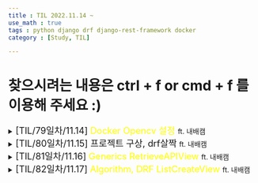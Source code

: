 ```yaml
---
title : TIL 2022.11.14 ~
use_math : true
tags : python django drf django-rest-framework docker
category : [Study, TIL]

---
```

찾으시려는 내용은 ctrl + f or cmd + f 를 이용해 주세요 :)
=====

<details>
<summary><span style = "font-size : 1.3em;">[TIL/79일차/11.14] <span style="color : yellow;">Docker Opencv 설정</span> </span>ft. 내배캠</summary>
<div markdown ="1">

## ImportError: libGL.so.1: cannot open shared object file: No such file or directory

ubuntu22.04.1에서 파이썬 3.10.8 이미지에 opencv를 설치하고 실행을 하는데 아래와 같은 에러가 났다.

`ImportError: libGL.so.1: cannot open shared object file: No such file or directory`

찾아보니 libgl1-mesa-glx라는 것이 설치가 안됐기 때문이고

해결 방법은

이미지 빌드하는 파일인 Dockerfile에 설치하는 구문을 추가해 주면 된다.

```shell
RUN apt-get update
RUN apt-get -y install libgl1-mesa-glx
```

## ubuntu 버전 확인
`$ lsb_release -a`

</div>
</details>



<details>
<summary><span style = "font-size : 1.3em;">[TIL/80일차/11.15] <span style="">프로젝트 구상, drf살짝</span> </span>ft. 내배캠</summary>
<div markdown ="1">
프로젝트 기능에 대한 회의, 아이디어 구상과 와이어 프레임, 정책을 생각하는 하루였고 drf에 대하여 약간 공부하는 하루였습니다.
</div>
</details>


<details>
<summary><span style = "font-size : 1.3em;">[TIL/81일차/11.16] <span style="color:yellow;">Generics RetrieveAPIView</span> </span>ft. 내배캠</summary>
<div markdown ="1">

## url 파라미터 두 개 이상 사용하기
- 파라미터의 이름이 pk이가(미확) 아니거나 두 개 이상일 경우 특정 인스턴스를 가져올 수 있는 방법에 대해 고민해 보고 찾아봤습니다.

***결론은 self.kwargs에 저장된 것을 활용하면 됨***

예시, 특정 모델의 인스턴스를 가져오고 싶을 때 get_object를 오버라이딩하여 가져오는 경우
```python
def get_object(self):
    return MyModel.objects.get(foo = self.kwargs["foo"], bar = self.kwargs["bar"])
```

</div>
</details>


<details>
<summary><span style = "font-size : 1.3em;">[TIL/82일차/11.17] <span style="color:yellow">Algorithm, DRF ListCreateView</span> </span>ft. 내배캠</summary>
<div markdown ="1">

## python len()함수는 어떻게 O(1)의 시간 복잡도를 가질까?
- len()은 __len__()을 호출한다.
- __len__()은 카운터로 작동하며 데이터가 정의되고 저장되면 자동적으로 증가한다.
결과적으로 길이를 가져오라는 것 대신 이미 저장된 value값을 가지고 오는 것이다.

## algorithm 회고
[토끼반 알고리즘 10문제](https://github.com/KimGyeongMin-KR/algoritm/tree/main/rabbit-week-3)
- 짧게 생각하고 오만함이 차고 넘쳐 까불다가 오히려 시간을 더 써버렸다.
- 하지만 맞왜틀이 아닌 틀왜맞을 찾았다. 반례를 등록하고 싶은데 프로그래머스에는 있지는 않는 것 같다.
- 쉬운 풀이가 있음에도 돌아가서 나자신에게 아쉬웠다~~(성능은 좀 나으니까 정신 승리, 아무나 그렇다고 해줘ㅠ)~~
- 화나지만 그래도 뿌듯하고 짜증나지만 재밌다. 나 자신에게 화가나
</div>
</details>
